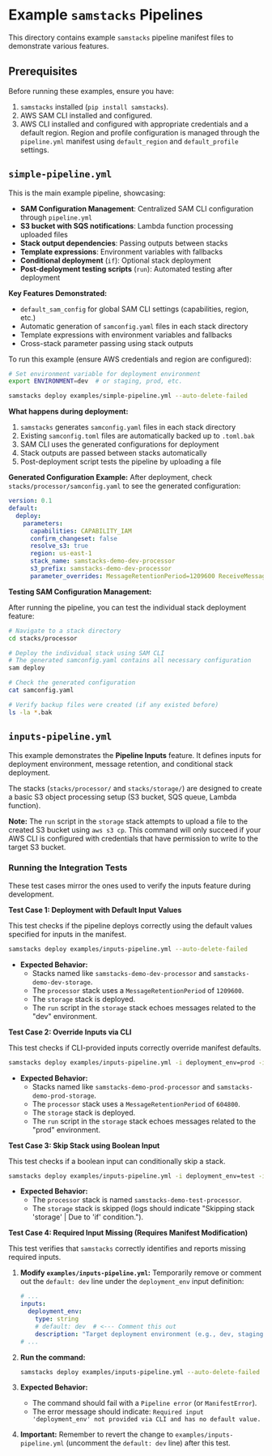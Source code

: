 # Example `samstacks` Pipelines

This directory contains example `samstacks` pipeline manifest files to demonstrate various features.

## Prerequisites

Before running these examples, ensure you have:
1.  `samstacks` installed (`pip install samstacks`).
2.  AWS SAM CLI installed and configured.
3.  AWS CLI installed and configured with appropriate credentials and a default region. Region and profile configuration is managed through the `pipeline.yml` manifest using `default_region` and `default_profile` settings.

## `simple-pipeline.yml`

This is the main example pipeline, showcasing:
- **SAM Configuration Management**: Centralized SAM CLI configuration through `pipeline.yml`
- **S3 bucket with SQS notifications**: Lambda function processing uploaded files
- **Stack output dependencies**: Passing outputs between stacks
- **Template expressions**: Environment variables with fallbacks
- **Conditional deployment** (`if`): Optional stack deployment
- **Post-deployment testing scripts** (`run`): Automated testing after deployment

**Key Features Demonstrated:**
- `default_sam_config` for global SAM CLI settings (capabilities, region, etc.)
- Automatic generation of `samconfig.yaml` files in each stack directory
- Template expressions with environment variables and fallbacks
- Cross-stack parameter passing using stack outputs

To run this example (ensure AWS credentials and region are configured):

```bash
# Set environment variable for deployment environment
export ENVIRONMENT=dev  # or staging, prod, etc.

samstacks deploy examples/simple-pipeline.yml --auto-delete-failed
```

**What happens during deployment:**
1. `samstacks` generates `samconfig.yaml` files in each stack directory
2. Existing `samconfig.toml` files are automatically backed up to `.toml.bak`
3. SAM CLI uses the generated configurations for deployment
4. Stack outputs are passed between stacks automatically
5. Post-deployment script tests the pipeline by uploading a file

**Generated Configuration Example:**
After deployment, check `stacks/processor/samconfig.yaml` to see the generated configuration:
```yaml
version: 0.1
default:
  deploy:
    parameters:
      capabilities: CAPABILITY_IAM
      confirm_changeset: false
      resolve_s3: true
      region: us-east-1
      stack_name: samstacks-demo-dev-processor
      s3_prefix: samstacks-demo-dev-processor
      parameter_overrides: MessageRetentionPeriod=1209600 ReceiveMessageWaitTimeSeconds=20
```

**Testing SAM Configuration Management:**

After running the pipeline, you can test the individual stack deployment feature:

```bash
# Navigate to a stack directory
cd stacks/processor

# Deploy the individual stack using SAM CLI
# The generated samconfig.yaml contains all necessary configuration
sam deploy

# Check the generated configuration
cat samconfig.yaml

# Verify backup files were created (if any existed before)
ls -la *.bak
```

## `inputs-pipeline.yml`

This example demonstrates the **Pipeline Inputs** feature. It defines inputs for deployment environment, message retention, and conditional stack deployment.

The stacks (`stacks/processor/` and `stacks/storage/`) are designed to create a basic S3 object processing setup (S3 bucket, SQS queue, Lambda function).

**Note:** The `run` script in the `storage` stack attempts to upload a file to the created S3 bucket using `aws s3 cp`. This command will only succeed if your AWS CLI is configured with credentials that have permission to write to the target S3 bucket.

### Running the Integration Tests

These test cases mirror the ones used to verify the inputs feature during development.

**Test Case 1: Deployment with Default Input Values**

This test checks if the pipeline deploys correctly using the default values specified for inputs in the manifest.

```bash
samstacks deploy examples/inputs-pipeline.yml --auto-delete-failed
```

*   **Expected Behavior:**
    *   Stacks named like `samstacks-demo-dev-processor` and `samstacks-demo-dev-storage`.
    *   The `processor` stack uses a `MessageRetentionPeriod` of `1209600`.
    *   The `storage` stack is deployed.
    *   The `run` script in the `storage` stack echoes messages related to the "dev" environment.

**Test Case 2: Override Inputs via CLI**

This test checks if CLI-provided inputs correctly override manifest defaults.

```bash
samstacks deploy examples/inputs-pipeline.yml -i deployment_env=prod -i message_retention_override=604800 --auto-delete-failed
```

*   **Expected Behavior:**
    *   Stacks named like `samstacks-demo-prod-processor` and `samstacks-demo-prod-storage`.
    *   The `processor` stack uses a `MessageRetentionPeriod` of `604800`.
    *   The `storage` stack is deployed.
    *   The `run` script in the `storage` stack echoes messages related to the "prod" environment.

**Test Case 3: Skip Stack using Boolean Input**

This test checks if a boolean input can conditionally skip a stack.

```bash
samstacks deploy examples/inputs-pipeline.yml -i deployment_env=test -i deploy_storage_stack=false --auto-delete-failed
```

*   **Expected Behavior:**
    *   The `processor` stack is named `samstacks-demo-test-processor`.
    *   The `storage` stack is skipped (logs should indicate "Skipping stack 'storage' | Due to 'if' condition.").

**Test Case 4: Required Input Missing (Requires Manifest Modification)**

This test verifies that `samstacks` correctly identifies and reports missing required inputs.

1.  **Modify `examples/inputs-pipeline.yml`:**
    Temporarily remove or comment out the `default: dev` line under the `deployment_env` input definition:
    ```yaml
    # ...
    inputs:
      deployment_env:
        type: string
        # default: dev  # <--- Comment this out
        description: "Target deployment environment (e.g., dev, staging, prod)"
    # ...
    ```

2.  **Run the command:**
    ```bash
    samstacks deploy examples/inputs-pipeline.yml --auto-delete-failed
    ```

3.  **Expected Behavior:**
    *   The command should fail with a `Pipeline error` (or `ManifestError`).
    *   The error message should indicate: `Required input 'deployment_env' not provided via CLI and has no default value.`

4.  **Important:** Remember to revert the change to `examples/inputs-pipeline.yml` (uncomment the `default: dev` line) after this test.
